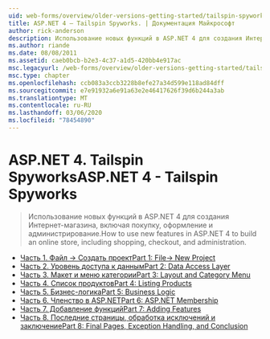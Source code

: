 ```yaml
---
uid: web-forms/overview/older-versions-getting-started/tailspin-spyworks/index
title: ASP.NET 4 — Tailspin Spyworks. | Документация Майкрософт
author: rick-anderson
description: Использование новых функций в ASP.NET 4 для создания Интернет-магазина, включая покупку, оформление и администрирование.
ms.author: riande
ms.date: 08/08/2011
ms.assetid: caeb0bcb-b2e3-4c37-a1d5-420bb4e917ac
msc.legacyurl: /web-forms/overview/older-versions-getting-started/tailspin-spyworks
msc.type: chapter
ms.openlocfilehash: ccb083a3ccb3228b8efe27a34d599e118ad84dff
ms.sourcegitcommit: e7e91932a6e91a63e2e46417626f39d6b244a3ab
ms.translationtype: MT
ms.contentlocale: ru-RU
ms.lasthandoff: 03/06/2020
ms.locfileid: "78454890"
---
```

# <a name="aspnet-4---tailspin-spyworks"></a><span data-ttu-id="3d1f9-103">ASP.NET 4. Tailspin Spyworks</span><span class="sxs-lookup"><span data-stu-id="3d1f9-103">ASP.NET 4 - Tailspin Spyworks</span></span>

> <span data-ttu-id="3d1f9-104">Использование новых функций в ASP.NET 4 для создания Интернет-магазина, включая покупку, оформление и администрирование.</span><span class="sxs-lookup"><span data-stu-id="3d1f9-104">How to use new features in ASP.NET 4 to build an online store, including shopping, checkout, and administration.</span></span>

- [<span data-ttu-id="3d1f9-105">Часть 1. Файл -> Создать проект</span><span class="sxs-lookup"><span data-stu-id="3d1f9-105">Part 1: File-> New Project</span></span>](tailspin-spyworks-part-1.md)
- [<span data-ttu-id="3d1f9-106">Часть 2. Уровень доступа к данным</span><span class="sxs-lookup"><span data-stu-id="3d1f9-106">Part 2: Data Access Layer</span></span>](tailspin-spyworks-part-2.md)
- [<span data-ttu-id="3d1f9-107">Часть 3. Макет и меню категории</span><span class="sxs-lookup"><span data-stu-id="3d1f9-107">Part 3: Layout and Category Menu</span></span>](tailspin-spyworks-part-3.md)
- [<span data-ttu-id="3d1f9-108">Часть 4. Список продуктов</span><span class="sxs-lookup"><span data-stu-id="3d1f9-108">Part 4: Listing Products</span></span>](tailspin-spyworks-part-4.md)
- [<span data-ttu-id="3d1f9-109">Часть 5. Бизнес-логика</span><span class="sxs-lookup"><span data-stu-id="3d1f9-109">Part 5: Business Logic</span></span>](tailspin-spyworks-part-5.md)
- [<span data-ttu-id="3d1f9-110">Часть 6. Членство в ASP.NET</span><span class="sxs-lookup"><span data-stu-id="3d1f9-110">Part 6: ASP.NET Membership</span></span>](tailspin-spyworks-part-6.md)
- [<span data-ttu-id="3d1f9-111">Часть 7. Добавление функций</span><span class="sxs-lookup"><span data-stu-id="3d1f9-111">Part 7: Adding Features</span></span>](tailspin-spyworks-part-7.md)
- [<span data-ttu-id="3d1f9-112">Часть 8. Последние страницы, обработка исключений и заключение</span><span class="sxs-lookup"><span data-stu-id="3d1f9-112">Part 8: Final Pages, Exception Handling, and Conclusion</span></span>](tailspin-spyworks-part-8.md)
